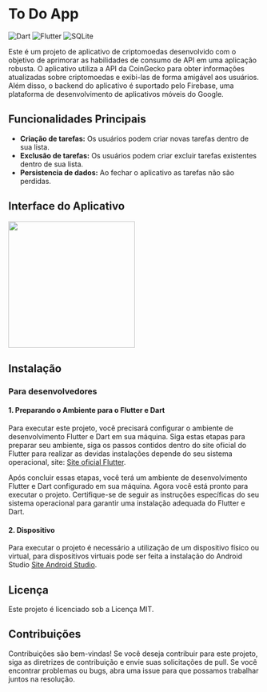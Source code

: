 # To Do App
![Dart](https://camo.githubusercontent.com/a0a1ad90011aa02e7e6f32be4998b8843f0884eed20b575c8a2189859550824d/68747470733a2f2f696d672e736869656c64732e696f2f62616467652f646172742d2532333031373543322e7376673f7374796c653d666f722d7468652d6261646765266c6f676f3d64617274266c6f676f436f6c6f723d7768697465)
![Flutter](https://img.shields.io/badge/Flutter-%2302569B.svg?style=for-the-badge&logo=Flutter&logoColor=white) ![SQLite](https://img.shields.io/badge/sqlite-%2307405e.svg?style=for-the-badge&logo=sqlite&logoColor=white)

Este é um projeto de aplicativo de criptomoedas desenvolvido com o objetivo de aprimorar as habilidades de consumo de API em uma aplicação robusta. O aplicativo utiliza a API da CoinGecko para obter informações atualizadas sobre criptomoedas e exibi-las de forma amigável aos usuários. Além disso, o backend do aplicativo é suportado pelo Firebase, uma plataforma de desenvolvimento de aplicativos móveis do Google.

## Funcionalidades Principais
- **Criação de tarefas:** Os usuários podem criar novas tarefas dentro de sua lista.
- **Exclusão de tarefas:** Os usuários podem criar excluir tarefas existentes dentro de sua lista.
- **Persistencia de dados:** Ao fechar o aplicativo as tarefas não são perdidas.

## Interface do Aplicativo

<img src="https://github.com/devv-thiago/criptoapp/assets/86129372/1fde825e-8cd8-4f22-9dbb-437553f894a0" width="253" />

## Instalação 
### Para desenvolvedores
#### 1. Preparando o Ambiente para o Flutter e Dart
Para executar este projeto, você precisará configurar o ambiente de desenvolvimento Flutter e Dart em sua máquina. Siga estas etapas para preparar seu ambiente, siga os passos contidos dentro do site oficial do Flutter para realizar as devidas instalações depende do seu sistema operacional, site: [Site oficial Flutter](https://docs.flutter.dev/get-started/install).

Após concluir essas etapas, você terá um ambiente de desenvolvimento Flutter e Dart configurado em sua máquina. Agora você está pronto para executar o projeto. Certifique-se de seguir as instruções específicas do seu sistema operacional para garantir uma instalação adequada do Flutter e Dart.

#### 2. Dispositivo
Para executar o projeto é necessário a utilização de um dispositivo físico ou virtual, para dispositivos virtuais pode ser feita a instalação do Android Studio [Site Android Studio](https://developer.android.com/studio).

## Licença
Este projeto é licenciado sob a Licença MIT.

## Contribuições
Contribuições são bem-vindas! Se você deseja contribuir para este projeto, siga as diretrizes de contribuição e envie suas solicitações de pull. Se você encontrar problemas ou bugs, abra uma issue para que possamos trabalhar juntos na resolução.

